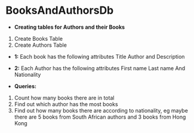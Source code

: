 # BooksAndAuthorsDb
  
- **Creating tables for Authors and their Books**
1. Create Books Table
2. Create Authors Table

- **1:**
Each book has the following attributes
Title
Author
and Description

- **2:**
Each Author has the following attributes
First name
Last name
And Nationality

- **Queries:**
1. Count how many books there are in total  
2. Find out which author has the most books  
3. Find out how many books there are according to nationality, eg maybe there are 5 books from South African authors and 3 books from Hong Kong  
